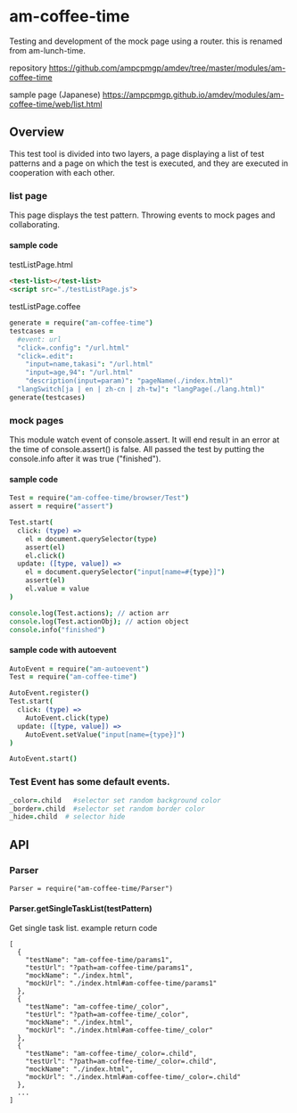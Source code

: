# am-coffee-time
Testing and development of the mock page using a router.
this is renamed from am-lunch-time.

repository
https://github.com/ampcpmgp/amdev/tree/master/modules/am-coffee-time

sample page (Japanese)
https://ampcpmgp.github.io/amdev/modules/am-coffee-time/web/list.html


## Overview
This test tool is divided into two layers, a page displaying a list of test patterns and a page on which the test is executed, and they are executed in cooperation with each other.

### list page
This page displays the test pattern. Throwing events to mock pages and collaborating.

#### sample code

testListPage.html
```html
<test-list></test-list>
<script src="./testListPage.js">
```

testListPage.coffee
```coffee
generate = require("am-coffee-time")
testcases =
  #event: url
  "click=.config": "/url.html"
  "click=.edit":
    "input=name,takasi": "/url.html"
    "input=age,94": "/url.html"
    "description(input=param)": "pageName(./index.html)"
  "langSwitch[ja | en | zh-cn | zh-tw]": "langPage(./lang.html)"
generate(testcases)
```

### mock pages
This module watch event of console.assert.
It will end result in an error at the time of console.assert() is false.
All passed the test by putting the console.info after it was true ("finished").

#### sample code
```coffee
Test = require("am-coffee-time/browser/Test")
assert = require("assert")

Test.start(
  click: (type) =>
    el = document.querySelector(type)
    assert(el)
    el.click()
  update: ([type, value]) =>
    el = document.querySelector("input[name=#{type}]")
    assert(el)
    el.value = value
)

console.log(Test.actions); // action arr
console.log(Test.actionObj); // action object
console.info("finished")
```


#### sample code with autoevent
```coffee
AutoEvent = require("am-autoevent")
Test = require("am-coffee-time")

AutoEvent.register()
Test.start(
  click: (type) =>
    AutoEvent.click(type)
  update: ([type, value]) =>
    AutoEvent.setValue("input[name={type}]")
)

AutoEvent.start()
```

### Test Event has some default events.
```coffee
_color=.child   #selector set random background color
_border=.child  #selector set random border color
_hide=.child  # selector hide
```

## API
### Parser
```
Parser = require("am-coffee-time/Parser")
```
#### Parser.getSingleTaskList(testPattern)
Get single task list.
example return code
```
[
  {
    "testName": "am-coffee-time/params1",
    "testUrl": "?path=am-coffee-time/params1",
    "mockName": "./index.html",
    "mockUrl": "./index.html#am-coffee-time/params1"
  },
  {
    "testName": "am-coffee-time/_color",
    "testUrl": "?path=am-coffee-time/_color",
    "mockName": "./index.html",
    "mockUrl": "./index.html#am-coffee-time/_color"
  },
  {
    "testName": "am-coffee-time/_color=.child",
    "testUrl": "?path=am-coffee-time/_color=.child",
    "mockName": "./index.html",
    "mockUrl": "./index.html#am-coffee-time/_color=.child"
  },
  ...
]
```
